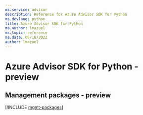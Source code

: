 ```yaml
---
ms.service: advisor
description: Reference for Azure Advisor SDK for Python
ms.devlang: python
title: Azure Advisor SDK for Python
ms.author: lmazuel
ms.topic: reference
ms.data: 08/18/2022
author: lmazuel
---
```

# Azure Advisor SDK for Python - preview

## Management packages - preview
[!INCLUDE [mgmt-packages](advisor-mgmt-index.md)]